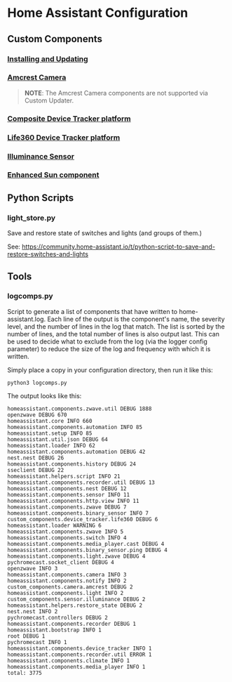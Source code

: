 # Home Assistant Configuration
## Custom Components
### [Installing and Updating](https://github.com/pnbruckner/homeassistant-config/blob/master/docs/custom_updater.md)
### [Amcrest Camera](https://github.com/pnbruckner/homeassistant-config/blob/master/docs/amcrest.md)
> __NOTE__: The Amcrest Camera components are not supported via Custom Updater.
### [Composite Device Tracker platform](https://github.com/pnbruckner/homeassistant-config/blob/master/docs/composite.md)
### [Life360 Device Tracker platform](https://github.com/pnbruckner/homeassistant-config/blob/master/docs/life360.md)
### [Illuminance Sensor](https://github.com/pnbruckner/homeassistant-config/blob/master/docs/illuminance.md)
### [Enhanced Sun component](https://github.com/pnbruckner/homeassistant-config/blob/master/docs/sun.md)
## Python Scripts
### light_store.py
Save and restore state of switches and lights (and groups of them.)

See: https://community.home-assistant.io/t/python-script-to-save-and-restore-switches-and-lights
## Tools
### logcomps.py
Script to generate a list of components that have written to home-assistant.log. Each line of the output is the component's name, the severity level, and the number of lines in the log that match. The list is sorted by the number of lines, and the total number of lines is also output last. This can be used to decide what to exclude from the log (via the logger config parameter) to reduce the size of the log and frequency with which it is written.

Simply place a copy in your configuration directory, then run it like this:
```
python3 logcomps.py
```
The output looks like this:
```
homeassistant.components.zwave.util DEBUG 1888
openzwave DEBUG 670
homeassistant.core INFO 660
homeassistant.components.automation INFO 85
homeassistant.setup INFO 85
homeassistant.util.json DEBUG 64
homeassistant.loader INFO 62
homeassistant.components.automation DEBUG 42
nest.nest DEBUG 26
homeassistant.components.history DEBUG 24
sseclient DEBUG 22
homeassistant.helpers.script INFO 21
homeassistant.components.recorder.util DEBUG 13
homeassistant.components.nest DEBUG 12
homeassistant.components.sensor INFO 11
homeassistant.components.http.view INFO 11
homeassistant.components.zwave DEBUG 7
homeassistant.components.binary_sensor INFO 7
custom_components.device_tracker.life360 DEBUG 6
homeassistant.loader WARNING 6
homeassistant.components.zwave INFO 5
homeassistant.components.switch INFO 4
homeassistant.components.media_player.cast DEBUG 4
homeassistant.components.binary_sensor.ping DEBUG 4
homeassistant.components.light.zwave DEBUG 4
pychromecast.socket_client DEBUG 4
openzwave INFO 3
homeassistant.components.camera INFO 3
homeassistant.components.notify INFO 2
custom_components.camera.amcrest DEBUG 2
homeassistant.components.light INFO 2
custom_components.sensor.illuminance DEBUG 2
homeassistant.helpers.restore_state DEBUG 2
nest.nest INFO 2
pychromecast.controllers DEBUG 2
homeassistant.components.recorder DEBUG 1
homeassistant.bootstrap INFO 1
root DEBUG 1
pychromecast INFO 1
homeassistant.components.device_tracker INFO 1
homeassistant.components.recorder.util ERROR 1
homeassistant.components.climate INFO 1
homeassistant.components.media_player INFO 1
total: 3775
```
